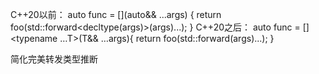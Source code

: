 C++20以前：
auto func = [](auto&& ...args) { 
    return foo(std::forward<decltype(args)>(args)...); 
}
C++20之后：
auto func = []<typename …T>(T&& …args){ 
    return foo(std::forward(args)...); 
}

简化完美转发类型推断